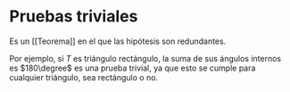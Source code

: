 # Pruebas triviales

Es un [[Teorema]] en el que las hipótesis son redundantes.

Por ejemplo, si $T$ es triángulo rectángulo, la suma de sus ángulos internos es $180\degree$ es una prueba trivial, ya que esto se cumple para cualquier triángulo, sea rectángulo o no.
